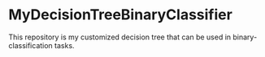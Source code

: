 # MyDecisionTreeBinaryClassifier

This repository is my customized decision tree that can be used
in binary-classification tasks.
